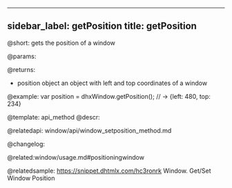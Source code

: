 
---
sidebar_label: getPosition
title: getPosition
---          

@short: gets the position of a window


@params:


@returns:
- position		object		an object with left and top coordinates of a window


@example:
var position = dhxWindow.getPosition(); // -> {left: 480, top: 234}


@template: api_method
@descr:



@relatedapi:
window/api/window_setposition_method.md


@changelog:

@related:window/usage.md#positioningwindow

@relatedsample: https://snippet.dhtmlx.com/hc3ronrk	Window. Get/Set Window Position